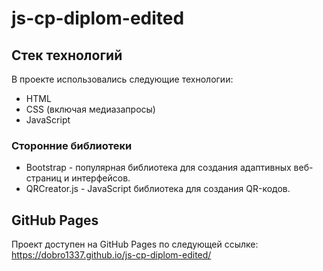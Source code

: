 # js-cp-diplom-edited
## Стек технологий
В проекте использовались следующие технологии:

* HTML
* CSS (включая медиазапросы)
* JavaScript
### Сторонние библиотеки
* Bootstrap - популярная библиотека для создания адаптивных веб-страниц и интерфейсов.
* QRCreator.js - JavaScript библиотека для создания QR-кодов.
## GitHub Pages
Проект доступен на GitHub Pages по следующей ссылке: https://dobro1337.github.io/js-cp-diplom-edited/
